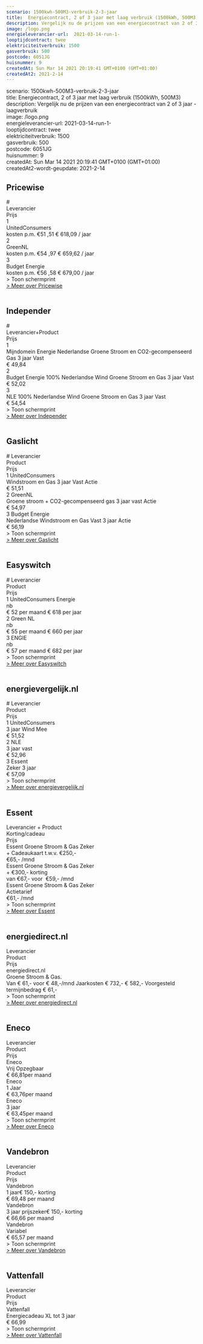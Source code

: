 ```yaml
---
scenario: 1500kwh-500M3-verbruik-2-3-jaar  
title:  Energiecontract, 2 of 3 jaar met laag verbruik (1500kWh, 500M3)  
description: Vergelijk nu de prijzen van een energiecontract van 2 of 3 jaar - laagverbruik  
image: /logo.png  
energieleverancier-url:  2021-03-14-run-1-  
looptijdcontract: twee  
elektriciteitverbruik: 1500  
gasverbruik: 500  
postcode: 6051JG  
huisnummer: 9  
createdAt: Sun Mar 14 2021 20:19:41 GMT+0100 (GMT+01:00)  
createdAt2: 2021-2-14  
---
```

scenario: 1500kwh-500M3-verbruik-2-3-jaar  
title:  Energiecontract, 2 of 3 jaar met laag verbruik (1500kWh, 500M3)  
description: Vergelijk nu de prijzen van een energiecontract van 2 of 3 jaar - laagverbruik  
image: /logo.png  
energieleverancier-url:  2021-03-14-run-1-  
looptijdcontract: twee  
elektriciteitverbruik: 1500  
gasverbruik: 500  
postcode: 6051JG  
huisnummer: 9  
createdAt: Sun Mar 14 2021 20:19:41 GMT+0100 (GMT+01:00)  
createdAt2-wordt-geupdate: 2021-2-14  

## Pricewise

<div class="p-2 rounded-md tarievenblok bg-gray-50">
<div class="table w-full rounded-xl">
<div class="table-row-group">
<div class="table-row text-purple-100 bg-purple-900 hover:opacity-95">
<div class="table-cell p-2 uppercase">#</div>
<div class="table-cell uppercase">Leverancier</div>
<div class="table-cell uppercase">Prijs</div>
</div>
<div class="table-row result-one hover:bg-gray-100">
<div class="table-cell py-1 pl-2 border-b border-gray-200">1</div>
<div class="table-cell border-b border-gray-200">UnitedConsumers</div>
<div class="table-cell border-b border-gray-200">kosten p.m. €51 ,51 € 618,09 / jaar</div>
</div>
<div class="table-row result-two hover:bg-gray-100">
<div class="table-cell p-1 pl-2 border-b border-gray-200">2</div>
<div class="table-cell border-b border-gray-200">GreenNL</div>
<div class="table-cell border-b border-gray-200">kosten p.m. €54 ,97 € 659,62 / jaar</div>
</div>
<div class="table-row result-three hover:bg-gray-100">
<div class="table-cell p-1 pl-2 border-b border-gray-200">3</div>
<div class="table-cell border-b border-gray-200">Budget Energie</div>
<div class="table-cell border-b border-gray-200">kosten p.m. €56 ,58 € 679,00 / jaar</div>
</div>
</div>
</div>
<div x-data="{show:false}" class="mt-2">
<a x-on:click.prevent="show=!show" x-text="show ? ' > Verberg schermprint' : ' > Toon schermprint'" class="pl-2 text-sm text-gray-400 cursor-pointer rounded-xl focus:outline-none">
<div>   > Toon schermprint </div>
</a>
<div x-show="show" class="tarievenimg" style="display: none;">
<div class="mt-4 bg-gray-100 rounded-xl">
<div class="w-full p-2 text-sm text-center text-gray-400"> om te zien of tarieven correct verwerkt zijn.....</div>

![Vergelijk Pricewise](/img/el/pricewise-1500kwh-500M3-verbruik-2-3-jaar-week10.png "Vergelijk Pricewise")

</div></div></div>
<div class="pl-2 text-sm text-gray-400">
<a href="/gids/pricewise" title="Pricewise">> Meer over Pricewise</a>
</div>
</div>
<br/>

## Independer

<div class="p-2 rounded-md tarievenblok bg-gray-50">
<div class="table w-full rounded-xl">
<div class="table-row-group">
<div class="table-row text-purple-100 bg-purple-900 hover:opacity-95">
<div class="table-cell p-2 uppercase">#</div>
<div class="table-cell uppercase">Leverancier+Product</div>
<div class="table-cell uppercase">Prijs</div>
</div>
<div class="table-row result-one hover:bg-gray-100">
<div class="table-cell py-1 pl-2 border-b border-gray-200">1</div>
<div class="table-cell border-b border-gray-200">Mijndomein Energie Nederlandse Groene Stroom en CO2-gecompenseerd Gas 3 jaar Vast</div>
<div class="table-cell border-b border-gray-200">€ 49,84</div>
</div>
<div class="table-row result-two hover:bg-gray-100">
<div class="table-cell p-1 pl-2 border-b border-gray-200">2</div>
<div class="table-cell border-b border-gray-200">Budget Energie 100% Nederlandse Wind Groene Stroom en Gas 3 jaar Vast</div>
<div class="table-cell border-b border-gray-200">€ 52,02</div>
</div>
<div class="table-row result-three hover:bg-gray-100">
<div class="table-cell p-1 pl-2 border-b border-gray-200">3</div>
<div class="table-cell border-b border-gray-200">NLE 100% Nederlandse Wind Groene Stroom en Gas 3 jaar Vast</div>
<div class="table-cell border-b border-gray-200">€ 54,54</div>
</div>
</div>
</div>
<div x-data="{show:false}" class="mt-2">
<a x-on:click.prevent="show=!show" x-text="show ? ' > Verberg schermprint' : ' > Toon schermprint'" class="pl-2 text-sm text-gray-400 cursor-pointer rounded-xl focus:outline-none">
<div>   > Toon schermprint </div>
</a>
<div x-show="show" class="tarievenimg" style="display: none;">
<div class="mt-4 bg-gray-100 rounded-xl">
<div class="w-full p-2 text-sm text-center text-gray-400"> om te zien of tarieven correct verwerkt zijn.....</div>

![Vergelijk Independer](/img/el/independer-1500kwh-500M3-verbruik-2-3-jaar-week10.png "Vergelijk Independer")

</div></div></div>
<div class="pl-2 text-sm text-gray-400">
<a href="/gids/independer" title="Independer">> Meer over Independer</a>
</div>
</div>
<br/>

## Gaslicht

<div class="p-2 rounded-md tarievenblok bg-gray-50">
<div class="table w-full rounded-xl">
<div class="table-row-group">
<div class="table-row text-purple-100 bg-purple-900 hover:opacity-95">
<div class="table-cell p-2 uppercase"># Leverancier</div>
<div class="table-cell uppercase">Product</div>
<div class="table-cell uppercase">Prijs</div>
</div>
<div class="table-row result-one hover:bg-gray-100 ">
<div class="table-cell py-1 pl-2 border-b border-gray-200">1 UnitedConsumers</div>
<div class="table-cell border-b border-gray-200">Windstroom en Gas 3 jaar Vast Actie</div>
<div class="table-cell border-b border-gray-200">€ 51,51</div>
</div>
<div class="table-row result-two hover:bg-gray-100">
<div class="table-cell p-1 pl-2 border-b border-gray-200 ">2 GreenNL</div>
<div class="table-cell border-b border-gray-200">Groene stroom + CO2-gecompenseerd gas 3 jaar vast Actie</div>
<div class="table-cell border-b border-gray-200">€ 54,97</div>
</div>
<div class="table-row result-three hover:bg-gray-100">
<div class="table-cell p-1 pl-2 border-b border-gray-200 ">3 Budget Energie</div>
<div class="table-cell border-b border-gray-200">Nederlandse Windstroom en Gas Vast 3 jaar Actie</div>
<div class="table-cell border-b border-gray-200">€ 56,19</div>
</div>
</div>
</div>
<div x-data="{show:false}" class="mt-2">
<a x-on:click.prevent="show=!show" x-text="show ? ' > Verberg schermprint' : ' > Toon schermprint'" class="pl-2 text-sm text-gray-400 cursor-pointer rounded-xl focus:outline-none">
<div>   > Toon schermprint </div>
</a>
<div x-show="show" class="tarievenimg" style="display: none;">
<div class="mt-4 bg-gray-100 rounded-xl">
<div class="w-full p-2 text-sm text-center text-gray-400"> om te zien of tarieven correct verwerkt zijn.....</div>
  
![Vergelijk gaslicht](/img/el/gaslicht-1500kwh-500M3-verbruik-2-3-jaar-week10.png "Vergelijk energietarieven gaslicht")

</div></div></div>
<div class="pl-2 text-sm text-gray-400">
<a href="/gids/gaslicht" title="Gaslicht">> Meer over Gaslicht</a>
</div>
</div>
<br/>

## Easyswitch

<div class="p-2 rounded-md tarievenblok bg-gray-50">
<div class="table w-full rounded-xl">
<div class="table-row-group">
<div class="table-row text-purple-100 bg-purple-900 hover:opacity-95">
<div class="table-cell p-2 uppercase"># Leverancier</div>
<div class="table-cell uppercase">Product</div>
<div class="table-cell uppercase">Prijs</div>
</div>
<div class="table-row result-one hover:bg-gray-100">
<div class="table-cell py-1 pl-2 border-b border-gray-200">1 UnitedConsumers Energie</div>
<div class="table-cell border-b border-gray-200">nb</div>
<div class="table-cell border-b border-gray-200">€ 52 per maand € 618 per jaar</div>
</div>
<div class="table-row result-two hover:bg-gray-100">
<div class="table-cell p-1 pl-2 border-b border-gray-200">2 Green NL</div>
<div class="table-cell border-b border-gray-200">nb</div>
<div class="table-cell border-b border-gray-200">€ 55 per maand € 660 per jaar</div>
</div>
<div class="table-row result-three hover:bg-gray-100">
<div class="table-cell p-1 pl-2 border-b border-gray-200">3 ENGIE</div>
<div class="table-cell border-b border-gray-200">nb</div>
<div class="table-cell border-b border-gray-200">€ 57 per maand € 682 per jaar</div>
</div>
</div>
</div>
<div x-data="{show:false}" class="mt-2">
<a x-on:click.prevent="show=!show" x-text="show ? ' > Verberg schermprint' : ' > Toon schermprint'" class="pl-2 text-sm text-gray-400 cursor-pointer rounded-xl focus:outline-none">
<div>   > Toon schermprint </div>
</a>
<div x-show="show" class="tarievenimg" style="display: none;">
<div class="mt-4 bg-gray-100 rounded-xl">
<div class="w-full p-2 text-sm text-center text-gray-400"> om te zien of tarieven correct verwerkt zijn.....</div>

![Vergelijk Easyswitch](/img/el/easyswitch-1500kwh-500M3-verbruik-2-3-jaar-week10.png "Vergelijk Easyswitch")

</div></div></div>
<div class="pl-2 text-sm text-gray-400">
<a href="/gids/easyswitch" title="Easyswitch">> Meer over Easyswitch</a>
</div>
</div>
<br/>

## energievergelijk.nl

<div class="p-2 rounded-md tarievenblok bg-gray-50">
<div class="table w-full rounded-xl">
<div class="table-row-group">
<div class="table-row text-purple-100 bg-purple-900 hover:opacity-95">
<div class="table-cell p-2 uppercase"># Leverancier</div>
<div class="table-cell uppercase">Product</div>
<div class="table-cell uppercase">Prijs</div>
</div>
<div class="table-row result-one hover:bg-gray-100 ">
<div class="table-cell py-1 pl-2 border-b border-gray-200">1 UnitedConsumers</div>
<div class="table-cell border-b border-gray-200">3 jaar Wind Mee</div>
<div class="table-cell border-b border-gray-200">€ 51,52</div>
</div>
<div class="table-row result-two hover:bg-gray-100">
<div class="table-cell p-1 pl-2 border-b border-gray-200 ">2 NLE</div>
<div class="table-cell border-b border-gray-200">3 jaar vast</div>
<div class="table-cell border-b border-gray-200">€ 52,96</div>
</div>
<div class="table-row result-three hover:bg-gray-100">
<div class="table-cell p-1 pl-2 border-b border-gray-200 ">3 Essent</div>
<div class="table-cell border-b border-gray-200">Zeker 3 jaar</div>
<div class="table-cell border-b border-gray-200">€ 57,09</div>
</div>
</div>
</div>
<div x-data="{show:false}" class="mt-2">
<a x-on:click.prevent="show=!show" x-text="show ? ' > Verberg schermprint' : ' > Toon schermprint'" class="pl-2 text-sm text-gray-400 cursor-pointer rounded-xl focus:outline-none">
<div>   > Toon schermprint </div>
</a>
<div x-show="show" class="tarievenimg" style="display: none;">
<div class="mt-4 bg-gray-100 rounded-xl">
<div class="w-full p-2 text-sm text-center text-gray-400"> om te zien of tarieven correct verwerkt zijn.....</div>

![Vergelijk energietarieven energievergelijk.nl](/img/el/energievergelijk-1500kwh-500M3-verbruik-2-3-jaar-week10.png "Vergelijk energietarieven energievergelijk.nl")

</div></div></div>
<div class="pl-2 text-sm text-gray-400">
<a href="/gids/energievergelijk" title="energievergelijk">> Meer over energievergelijk.nl</a>
</div>
</div>
<br/>

## Essent

<div class="p-2 rounded-md tarievenblok bg-gray-50">
<div class="table w-full rounded-xl">
<div class="table-row-group">
<div class="table-row text-purple-100 bg-purple-900 hover:opacity-95">
<div class="table-cell p-2 uppercase">Leverancier + Product</div>
<div class="table-cell uppercase">Korting/cadeau</div>
<div class="table-cell uppercase">Prijs</div>
</div>
<div class="table-row result-one hover:bg-gray-100">
<div class="table-cell py-1 pl-2 border-b border-gray-200">Essent Groene Stroom & Gas Zeker</div>
<div class="table-cell border-b border-gray-200">+ Cadeaukaart t.w.v. €250,-</div>
<div class="table-cell border-b border-gray-200">€65,- /mnd</div>
</div>
<div class="table-row result-two hover:bg-gray-100">
<div class="table-cell p-1 pl-2 border-b border-gray-200">Essent Groene Stroom & Gas Zeker</div>
<div class="table-cell border-b border-gray-200">+ €300,- korting</div>
<div class="table-cell border-b border-gray-200">van €67,- voor  €59,- /mnd</div>
</div>
<div class="table-row result-three hover:bg-gray-100">
<div class="table-cell p-1 pl-2 border-b border-gray-200">Essent Groene Stroom & Gas Zeker</div>
<div class="table-cell border-b border-gray-200">Actietarief</div>
<div class="table-cell border-b border-gray-200">€61,- /mnd</div>
</div>
</div>
</div>
<div x-data="{show:false}" class="mt-2">
<a x-on:click.prevent="show=!show" x-text="show ? ' > Verberg schermprint' : ' > Toon schermprint'" class="pl-2 text-sm text-gray-400 cursor-pointer rounded-xl focus:outline-none">
<div>   > Toon schermprint </div>
</a>
<div x-show="show" class="tarievenimg" style="display: none;">
<div class="mt-4 bg-gray-100 rounded-xl">
<div class="w-full p-2 text-sm text-center text-gray-400"> om te zien of tarieven correct verwerkt zijn.....</div>

![Vergelijk energietarieven Essent](/img/el/essent-1500kwh-500M3-verbruik-2-3-jaar-week10.png "Vergelijk energietarieven Essent")

</div></div></div><div class="pl-2 text-sm text-gray-400">
<a href="/gids/essent" title="Essent">> Meer over Essent</a>
</div>
</div>
<br/>

## energiedirect.nl

<div class="p-2 rounded-md tarievenblok bg-gray-50">
<div class="table w-full rounded-xl">
<div class="table-row-group">
<div class="table-row text-purple-100 bg-purple-900 hover:opacity-95">
<div class="table-cell p-2 uppercase">Leverancier</div>
<div class="table-cell uppercase">Product</div>
<div class="table-cell uppercase">Prijs</div>
</div>
<div class="table-row result-one hover:bg-gray-100">
<div class="table-cell py-1 pl-2 border-b border-gray-200">energiedirect.nl</div>
<div class="table-cell border-b border-gray-200">Groene Stroom & Gas.</div>
<div class="table-cell border-b border-gray-200">Van € 61,- voor € 48,-/mnd Jaarkosten € 732,- € 582,- Voorgesteld termijnbedrag € 61,-</div>
</div>
</div>
</div>
<div x-data="{show:false}" class="mt-2">
<a x-on:click.prevent="show=!show" x-text="show ? ' > Verberg schermprint' : ' > Toon schermprint'" class="pl-2 text-sm text-gray-400 cursor-pointer rounded-xl focus:outline-none">
<div>   > Toon schermprint </div>
</a>
<div x-show="show" class="tarievenimg" style="display: none;">
<div class="mt-4 bg-gray-100 rounded-xl">
<div class="w-full p-2 text-sm text-center text-gray-400"> om te zien of tarieven correct verwerkt zijn.....</div>

![Vergelijk energietarieven energiedirect.nl](/img/el/energiedirect-1500kwh-500M3-verbruik-2-3-jaar-week10.png "Vergelijk energietarieven energiedirect.nl")

</div></div></div>
<div class="pl-2 text-sm text-gray-400">
<a href="/gids/energiedirect" title="energiedirect.nl">> Meer over energiedirect.nl</a>
</div>
</div>
<br/>

## Eneco

<div class="p-2 rounded-md tarievenblok bg-gray-50">
<div class="table w-full rounded-xl">
<div class="table-row-group">
<div class="table-row text-purple-100 bg-purple-900 hover:opacity-95">
<div class="table-cell p-2 uppercase">Leverancier</div>
<div class="table-cell uppercase">Product</div>
<div class="table-cell uppercase">Prijs</div>
</div>
<div class="table-row result-one hover:bg-gray-100">
<div class="table-cell py-1 pl-2 border-b border-gray-200">Eneco</div>
<div class="table-cell border-b border-gray-200">Vrij Opzegbaar</div>
<div class="table-cell border-b border-gray-200">€ 66,81per maand</div>
</div>
<div class="table-row result-two hover:bg-gray-100">
<div class="table-cell p-1 pl-2 border-b border-gray-200 ">Eneco</div>
<div class="table-cell border-b border-gray-200">1 Jaar</div>
<div class="table-cell border-b border-gray-200">€ 63,76per maand</div>
</div>
<div class="table-row result-three hover:bg-gray-100">
<div class="table-cell p-1 pl-2 border-b border-gray-200 ">Eneco</div>
<div class="table-cell border-b border-gray-200">3 jaar</div>
<div class="table-cell border-b border-gray-200">€ 63,45per maand</div>
</div>
</div>
</div>
<div x-data="{show:false}" class="mt-2">
<a x-on:click.prevent="show=!show" x-text="show ? ' > Verberg schermprint' : ' > Toon schermprint'" class="pl-2 text-sm text-gray-400 cursor-pointer rounded-xl focus:outline-none">
<div>   > Toon schermprint </div>
</a>
<div x-show="show" class="tarievenimg" style="display: none;">
<div class="mt-4 bg-gray-100 rounded-xl">
<div class="w-full p-2 text-sm text-center text-gray-400"> om te zien of tarieven correct verwerkt zijn.....</div>

![Vergelijk energietarieven Eneco](/img/el/eneco-1500kwh-500M3-verbruik-2-3-jaar-week10.png "Vergelijk energietarieven Eneco")

</div></div></div>
<div class="pl-2 text-sm text-gray-400">
<a href="/gids/eneco" title="Eneco">> Meer over Eneco</a>
</div>
</div>
<br/>

## Vandebron

<div class="p-2 rounded-md tarievenblok bg-gray-50">
<div class="table w-full rounded-xl">
<div class="table-row-group">
<div class="table-row text-purple-100 bg-purple-900 hover:opacity-95">
<div class="table-cell p-2 uppercase">Leverancier</div>
<div class="table-cell uppercase">Product</div>
<div class="table-cell uppercase">Prijs</div>
</div>
<div class="table-row result-one hover:bg-gray-100">
<div class="table-cell py-1 pl-2 border-b border-gray-200">Vandebron</div>
<div class="table-cell border-b border-gray-200">1 jaar€ 150,- korting</div>
<div class="table-cell border-b border-gray-200">€ 69,48 per maand</div>
</div>
<div class="table-row result-two hover:bg-gray-100">
<div class="table-cell p-1 pl-2 border-b border-gray-200">Vandebron</div>
<div class="table-cell border-b border-gray-200">3 jaar prijszeker€ 150,- korting</div>
<div class="table-cell border-b border-gray-200">€ 66,66 per maand</div>
</div>
<div class="table-row result-three hover:bg-gray-100">
<div class="table-cell p-1 pl-2 border-b border-gray-200">Vandebron</div>
<div class="table-cell border-b border-gray-200">Variabel</div>
<div class="table-cell border-b border-gray-200">€ 65,57 per maand</div>
</div>
</div>
</div>
<div x-data="{show:false}" class="mt-2">
<a x-on:click.prevent="show=!show" x-text="show ? ' > Verberg schermprint' : ' > Toon schermprint'" class="pl-2 text-sm text-gray-400 cursor-pointer rounded-xl focus:outline-none">
<div>   > Toon schermprint </div>
</a>
<div x-show="show" class="tarievenimg" style="display: none;">
<div class="mt-4 bg-gray-100 rounded-xl">
<div class="w-full p-2 text-sm text-center text-gray-400"> om te zien of tarieven correct verwerkt zijn.....</div>

![alt text](/img/el/vandebron-1500kwh-500M3-verbruik-2-3-jaar-week10.png "Vergelijk energietarieven VandeBron")

</div></div></div>
<div class="pl-2 text-sm text-gray-400">
<a href="/gids/vandebron" title="Vandebron">> Meer over Vandebron</a>
</div>
</div>
<br/>

## Vattenfall

<div class="p-2 rounded-md tarievenblok bg-gray-50">
<div class="table w-full rounded-xl">
<div class="table-row-group">
<div class="table-row text-purple-100 bg-purple-900 hover:opacity-95">
<div class="table-cell p-2 uppercase">Leverancier</div>
<div class="table-cell uppercase">Product</div>
<div class="table-cell uppercase">Prijs</div>
</div>
<div class="table-row result-one hover:bg-gray-100">
<div class="table-cell py-1 pl-2 border-b border-gray-200">Vattenfall</div>
<div class="table-cell border-b border-gray-200">Energiecadeau XL tot 3 jaar</div>
<div class="table-cell border-b border-gray-200">€ 66,99</div>
</div>
</div>
</div>
<div x-data="{show:false}" class="mt-2">
<a x-on:click.prevent="show=!show" x-text="show ? ' > Verberg schermprint' : ' > Toon schermprint'" class="pl-2 text-sm text-gray-400 cursor-pointer rounded-xl focus:outline-none">
<div>   > Toon schermprint </div>
</a>
<div x-show="show" class="tarievenimg" style="display: none;">
<div class="mt-4 bg-gray-100 rounded-xl">
<div class="w-full p-2 text-sm text-center text-gray-400"> om te zien of tarieven correct verwerkt zijn.....</div>

![Vergelijk energietarieven Vattenfall](/img/el/vattenfall-1500kwh-500M3-verbruik-2-3-jaar-week10.png "Vergelijk energietarieven Vattenfall")

</div></div></div>
<div class="pl-2 text-sm text-gray-400">
<a href="/gids/vattenfall" title="Vattenfall">> Meer over Vattenfall</a>
</div>
</div>
<br/>
